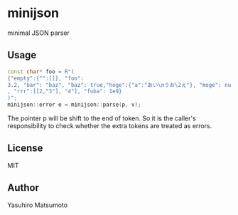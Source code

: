 # minijson

minimal JSON parser

## Usage

```cpp
const char* foo = R"(
{"empty":{"":[]}, "foo":
3.2, "bar": "baz", "baz": true,"hoge":{"a":"あい\nうお\2え"}, "moge": null, "zz": 0xff
, "rrr":[[2,"3"], "4"], "fuba": 1e9}
)";
minijson::error e = minijson::parse(p, v);
```

The pointer p will be shift to the end of token. So it is the caller's responsibility to check whether the extra tokens are treated as errors.

## License

MIT

## Author

Yasuhiro Matsumoto
